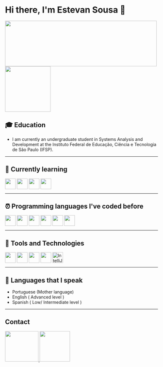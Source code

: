 # Hi there, I'm Estevan Sousa 👋

<div>
    <img src="https://github-readme-stats.vercel.app/api?username=estevansk8&show_icons=true&theme=radical" height="150em" width="500em" align="center" />
    <img src="https://github-readme-stats.vercel.app/api/top-langs/?username=estevansk8&layout=compact" height="150em" align="center" />
</div>

## 🎓 Education
-  I am currently an undergraduate student in Systems Analysis and Development at the Instituto Federal de Educação, Ciência e Tecnologia de São Paulo (IFSP).
----


## 📕 Currently learning

<div>
  <img src="https://cdn.jsdelivr.net/gh/devicons/devicon/icons/angularjs/angularjs-original.svg" align="center" heigth="20" width="35">  
  <img src="https://cdn.jsdelivr.net/gh/devicons/devicon/icons/java/java-original.svg" align="center" heigth="20" width="35"/>
  <img src="https://cdn.jsdelivr.net/gh/devicons/devicon/icons/spring/spring-original.svg" align="center" heigth="20" width="35" />
  <img src="https://cdn.jsdelivr.net/gh/devicons/devicon/icons/kotlin/kotlin-original.svg" align="center" heigth="20" width="35">
</div>

----
## ⏰ Programming languages I've coded before 

<div>
  <img src="https://cdn.jsdelivr.net/gh/devicons/devicon/icons/python/python-original.svg" align="center" heigth="20" width="35"/>  
  <img src="https://cdn.jsdelivr.net/gh/devicons/devicon/icons/c/c-original.svg" align="center" heigth="20" width="35"/>  
  <img src="https://cdn.jsdelivr.net/gh/devicons/devicon/icons/react/react-original.svg" align="center" heigth="20" width="35"/>  
  <img src="https://cdn.jsdelivr.net/gh/devicons/devicon/icons/css3/css3-original.svg" align="center" heigth="20" width="35"/>  
  <img src="https://cdn.jsdelivr.net/gh/devicons/devicon/icons/html5/html5-original.svg" align="center" heigth="20" width="35"/>  
  <img src="https://cdn.jsdelivr.net/gh/devicons/devicon/icons/mysql/mysql-original.svg" align="center" heigth="20" width="35"/>
</div>

----
## 📌 Tools and Technologies

<div>
  <img src="https://upload.wikimedia.org/wikipedia/commons/thumb/5/55/Android_Studio_Logo_%282023%29.svg/1200px-Android_Studio_Logo_%282023%29.svg.png" align="center" heigth="45" width="35"/>
  <img src="https://cdn.jsdelivr.net/gh/devicons/devicon/icons/vscode/vscode-original.svg" align="center" heigth="20" width="35"/>  
  <img src="https://cdn.jsdelivr.net/gh/devicons/devicon/icons/git/git-original.svg" align="center" heigth="20" width="35"/>  
  <img src="https://cdn.jsdelivr.net/gh/devicons/devicon/icons/figma/figma-original.svg" align="center" heigth="20" width="35"/>  
  <img alt="IntelliJ logo" style="height: 35px;" src="https://upload.wikimedia.org/wikipedia/commons/9/9c/IntelliJ_IDEA_Icon.svg" align="center" heigth="20" width="35"/>
</div>

----
## 💬 Languages that I speak
- Portuguese (Mother language)
- English ( Advanced level )
- Spanish ( Low/ Intermediate level )

----
## Contact
<div>
    <a href="http://www.linkedin.com/in/estevan-martins-de-sousa">
    <img src="https://logosmarcas.net/wp-content/uploads/2020/04/Linkedin-Logo.png" aligned="center" height="100" width="110"  />
</a>

<a href="https://www.instagram.com/estevan.ems/">
    <img src="https://static.vecteezy.com/system/resources/previews/018/930/413/original/instagram-logo-instagram-icon-transparent-free-png.png" aligned="center" height="100" width="100" 
</a>
</div>



<!--
**Miguel-Silva-Alves/Miguel-Silva-Alves** is a ✨ _special_ ✨ repository because its `README.md` (this file) appears on your GitHub profile.

Here are some ideas to get you started:

- 🔭 I’m currently working on ...
- 🌱 I’m currently learning ...
- 👯 I’m looking to collaborate on ...
- 🤔 I’m looking for help with ...
- 💬 Ask me about ...
- 📫 How to reach me: ...
- 😄 Pronouns: ...
- ⚡ Fun fact: ...
-->
